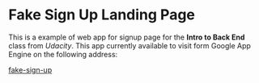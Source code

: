 # Fake Sign Up Landing Page

This is a example of web app for signup page for the **Intro to Back End** class
from *Udacity*. This app currently available to visit form Google App Engine on
 the following address:


[fake-sign-up](http://fake-sign-up.appspot.com/)
